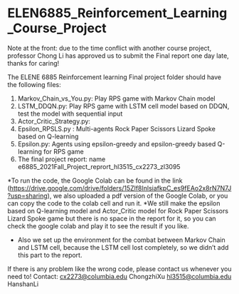 # ELEN6885_Reinforcement_Learning_Course_Project
Note at the front: due to the time conflict with another course project, professor Chong Li has approved us to submit the Final report one day late, thanks for caring!

The ELENE 6885 Reinforcement learning Final project folder should have the following files:
1. Markov_Chain_vs_You.py: Play RPS game with Markov Chain model 
2. LSTM_DDQN.py: Play RPS game with LSTM cell model based on DDQN, test the model with sequential input
3. Actor_Critic_Strategy.py: 
4. Epsilon_RPSLS.py : Multi-agents Rock Paper Scissors Lizard Spoke based on Q-learning
5. Epsilon.py: Agents using epsilon-greedy and epsilon-greedy based Q-learning for RPS game
6. The final project report: name e6885_2021Fall_Project_reprort_hl3515_cx2273_zl3095

*To run the code, the Google Colab can be found in the link (https://drive.google.com/drive/folders/15Zlf8InlsiafkpC_es9fEAo2x8rN7N7J?usp=sharing), we also uploaded a pdf version of the Google Colab, or you can copy the code to the colab cell and run it.
*We still make the epsilon based on Q-learning model and Actor_Critic model for Rock Paper Scissors Lizard Spoke game but there is no space in the report for it, so you can check the google colab and play it to see the result if you like.
* Also we set up the environment for the combat between Markov Chain and LSTM cell, because the LSTM cell lost completely, so we didn’t add this part to the report.

If there is any problem like the wrong code, please contact us whenever you need to!
Contact:
cx2273@columbia.edu ChongzhiXu
hl3515@columbia.edu HanshanLi
